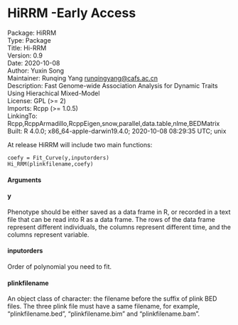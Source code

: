 # HiRRM -Early Access

Package: HiRRM<br>
Type: Package<br>
Title: Hi-RRM<br>
Version: 0.9<br>
Date: 2020-10-08<br>
Author: Yuxin Song<br>
Maintainer: Runqing Yang <runqingyang@cafs.ac.cn><br>
Description: Fast Genome-wide Association Analysis for Dynamic Traits Using Hierachical Mixed-Model<br>
License: GPL (>= 2)<br>
Imports: Rcpp (>= 1.0.5)<br>
LinkingTo: Rcpp,RcppArmadillo,RcppEigen,snow,parallel,data.table,nlme,BEDMatrix<br>
Built: R 4.0.0; x86_64-apple-darwin19.4.0; 2020-10-08 08:29:35 UTC; unix<br>

At release HiRRM will include two main functions:
```
coefy = Fit_Curve(y,inputorders) 
Hi_RRM(plinkfilename,coefy)
```
#### Arguments
#### y
Phenotype should be either saved as a data frame in R, or recorded in a text file that can be read into R as a data frame. The rows of the data frame represent different individuals, the columns represent different time, and the columns represent variable.
#### inputorders
Order of polynomial you need to fit.
#### plinkfilename
An object class of character: the filename before the suffix of plink BED files. The three plink file must have a same filename, for example, “plinkfilename.bed”, “plinkfilename.bim” and “plinkfilename.bam”.
